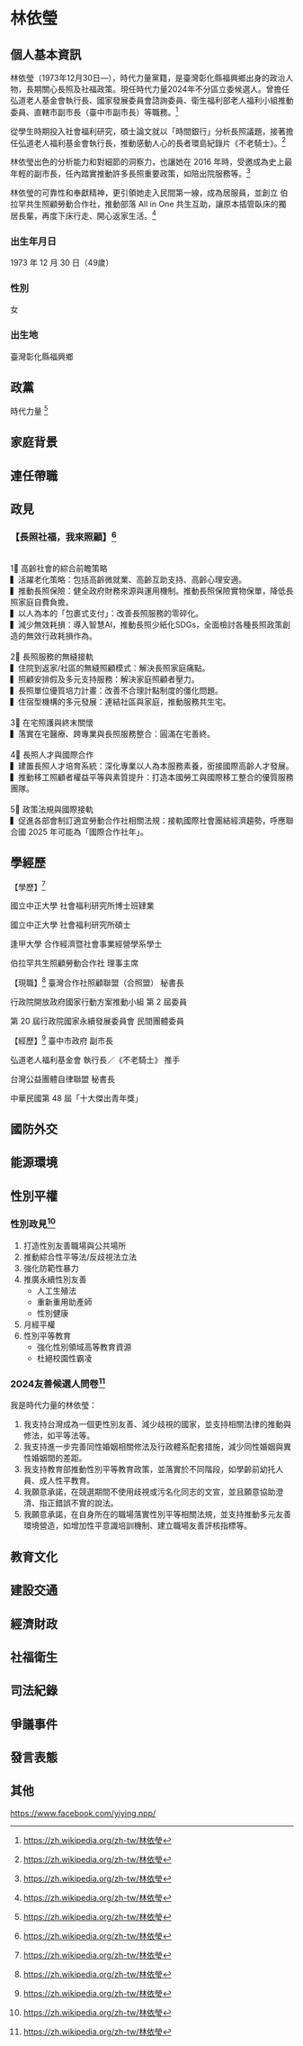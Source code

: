 # 林依瑩

## 個人基本資訊

林依瑩（1973年12月30日—），時代力量黨籍，是臺灣彰化縣福興鄉出身的政治人物，長期關心長照及社福政策。現任時代力量2024年不分區立委候選人。曾擔任弘道老人基金會執行長、國家發展委員會諮詢委員、衛生福利部老人福利小組推動委員、直轄市副市長（臺中市副市長）等職務。[^1]

從學生時期投入社會福利研究，碩士論文就以「時間銀行」分析長照議題，接著擔任弘道老人福利基金會執行長，推動感動人心的長者環島紀錄片《不老騎士》。[^1]

林依瑩出色的分析能力和對細節的洞察力，也讓她在 2016 年時，受邀成為史上最年輕的副市長，任內踏實推動許多長照重要政策，如陪出院服務等。[^1]

林依瑩的可靠性和奉獻精神，更引領她走入民間第一線，成為居服員，並創立 伯拉罕共生照顧勞動合作社，推動部落 All in One 共生互助，讓原本插管臥床的獨居長輩，再度下床行走、開心返家生活。[^1]

[^1]: https://zh.wikipedia.org/zh-tw/林依瑩

### 出生年月日

1973 年 12 月 30 日（49歲）

### 性別

女

### 出生地

臺灣彰化縣福興鄉

## 政黨

時代力量 [^1]

[^1]: 時代力量編寫

## 家庭背景

## 連任帶職

## 政見

### 【長照社福，我來照顧】[^1]


󠀠<br>
1⃣️  高齡社會的綜合前瞻策略
<br>
▍活躍老化策略：包括高齡微就業、高齡互助支持、高齡心理安適。
<br>
▍推動長照保險：健全政府財務來源與運用機制。推動長照保險實物保單，降低長照家庭自費負擔。
<br>
▍以人為本的「包裹式支付」：改善長照服務的零碎化。
<br>
▍減少無效耗損：導入智慧AI，推動長照少紙化SDGs，全面檢討各種長照政策創造的無效行政耗損作為。
󠀠<br>
<br>
2⃣️ 長照服務的無縫接軌
<br>
▍住院到返家/社區的無縫照顧模式：解決長照家庭痛點。
<br>
▍照顧安排假及多元支持服務：解決家庭照顧者壓力。
<br>
▍長照單位優質培力計畫：改善不合理計點制度的僵化問題。
<br>
▍住宿型機構的多元發展：連結社區與家庭，推動服務共生宅。
<br>
<br>
3⃣️ 在宅照護與終末關懷
<br>
▍落實在宅醫療、跨專業與長照服務整合：圓滿在宅善終。
󠀠<br>
<br>
4⃣️ 長照人才與國際合作
<br>
▍建置長照人才培育系統：深化專業以人為本服務素養，銜接國際高齡人才發展。
<br>
▍推動移工照顧者權益平等與素質提升：打造本國勞工與國際移工整合的優質服務團隊。
󠀠<br>
<br>
5⃣️ 政策法規與國際接軌
<br>
▍促進各部會制訂適宜勞動合作社相關法規：接軌國際社會團結經濟趨勢，呼應聯合國 2025 年可能為「國際合作社年」。

[^1]: https://www.facebook.com/photo?fbid=122128377692070957&set=a.122111615384070957

## 學經歷

【學歷】[^1]

國立中正大學 社會福利研究所博士班肄業

國立中正大學 社會福利研究所碩士

逢甲大學 合作經濟暨社會事業經營學系學士

伯拉罕共生照顧勞動合作社 理事主席

【現職】[^1]
臺灣合作社照顧聯盟（合照盟） 秘書長

行政院開放政府國家行動方案推動小組 第 2 屆委員

第 20 屆行政院國家永續發展委員會 民間團體委員

【經歷】[^1]
臺中市政府 副市長

弘道老人福利基金會 執行長／《不老騎士》 推手

台灣公益團體自律聯盟 秘書長

中華民國第 48 屆「十大傑出青年獎」

[^1]: 時代力量編寫

## 國防外交

## 能源環境

## 性別平權

### 性別政見[^1]

1. 打造性別友善職場與公共場所
1. 推動綜合性平等法/反歧視法立法
1. 強化防範性暴力
1. 推廣永續性別友善
    - 人工生殖法
    - 重新重用助產師
    - 性別健康
1. 月經平權
1. 性別平等教育
    - 強化性別領域高等教育資源
    - 杜絕校園性霸凌

### 2024友善候選人問卷[^1]

我是時代力量的林依瑩：

1. 我支持台灣成為一個更性別友善、減少歧視的國家，並支持相關法律的推動與修法，如平等法等。
1. 我支持進一步完善同性婚姻相關修法及行政體系配套措施，減少同性婚姻與異性婚姻間的差距。
1. 我支持教育部推動性別平等教育政策，並落實於不同階段，如學齡前幼托人員、成人性平教育。
1. 我願意承諾，在競選期間不使用歧視或污名化同志的文宣，並且願意協助澄清、指正錯誤不實的說法。
1. 我願意承諾，在自身所在的職場落實性別平等相關法規，並支持推動多元友善環境營造，如增加性平意識培訓機制、建立職場友善評核指標等。

[^1]: https://pridewatch.tw/candidate/yiyingnpp

## 教育文化

## 建設交通

## 經濟財政

## 社福衛生

## 司法紀錄

## 爭議事件

## 發言表態

## 其他

https://www.facebook.com/yiying.npp/